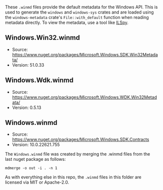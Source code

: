 These `.winmd` files provide the default metadata for the Windows API. This is used to
generate the `windows` and `windows-sys` crates and are loaded using the `windows-metadata` crate's
`File::with_default` function when reading metadata directly. To view the metadata, use a tool
like [ILSpy](https://github.com/icsharpcode/ILSpy). 

## Windows.Win32.winmd
- Source: https://www.nuget.org/packages/Microsoft.Windows.SDK.Win32Metadata/
- Version: 51.0.33

## Windows.Wdk.winmd
- Source: https://www.nuget.org/packages/Microsoft.Windows.WDK.Win32Metadata/
- Version: 0.5.13

## Windows.winmd
- Source: https://www.nuget.org/packages/Microsoft.Windows.SDK.Contracts
- Version: 10.0.22621.755

The `Windows.winmd` file was created by merging the .winmd files from the last nuget package as follows:

```
mdmerge -o out -i . -n 1
```

As with everything else in this repo, the `.winmd` files in this folder are licensed via MIT or Apache-2.0.
